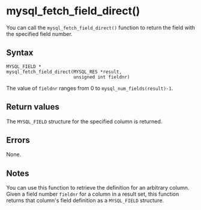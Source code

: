 mysql_fetch_field_direct() 
===============================================

You can call the `mysql_fetch_field_direct()` function to return the field with the specified field number. 

Syntax 
---------------------------

```unknow
MYSQL_FIELD *
mysql_fetch_field_direct(MYSQL_RES *result,
                         unsigned int fieldnr)
```



The value of `fieldnr` ranges from 0 to `mysql_num_fields(result)-1`.

Return values 
----------------------------------

The `MYSQL_FIELD` structure for the specified column is returned.

Errors 
---------------------------

None.

Notes 
--------------------------

You can use this function to retrieve the definition for an arbitrary column. Given a field number `fieldnr` for a column in a result set, this function returns that column's field definition as a `MYSQL_FIELD` structure.
